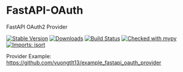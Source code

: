 FastAPI-OAuth
==============
FastAPI OAuth2 Provider


[![Stable Version](https://img.shields.io/pypi/v/fastapi-oauth?color=blue)](https://pypi.org/project/fastapi-oauth/)
[![Downloads](https://img.shields.io/pypi/dm/fastapi-oauth)](https://pypistats.org/packages/fastapi-oauth)
[![Build Status](https://github.com/vuongtlt13/fastapi-oauth/actions/workflows/build.yml/badge.svg)](https://github.com/vuongtlt13/fastapi-oauth/actions)
[![Checked with mypy](http://www.mypy-lang.org/static/mypy_badge.svg)](http://mypy-lang.org/)
[![Imports: isort](https://img.shields.io/badge/%20imports-isort-%231674b1?style=flat&labelColor=ef8336)](https://pycqa.github.io/isort/)



Provider Example: https://github.com/vuongtlt13/example_fastapi_oauth_provider
